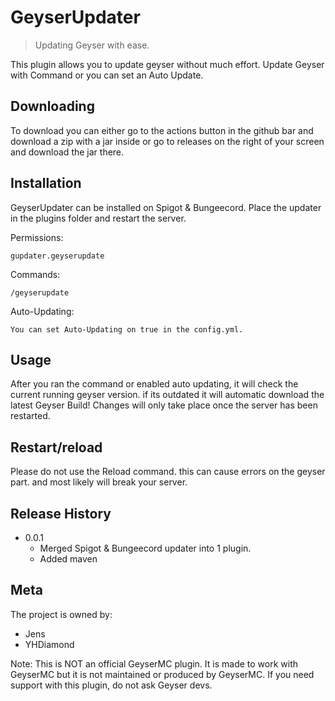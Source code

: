 # GeyserUpdater
> Updating Geyser with ease.


This plugin allows you to update geyser without much effort.
Update Geyser with Command or you can set an Auto Update.

## Downloading

To download you can either go to the actions button in the github bar and download a zip with a jar inside or go to releases on the right of your screen and download the jar there.

## Installation

GeyserUpdater can be installed on Spigot & Bungeecord. Place the updater in the plugins folder and restart the server.


Permissions:
```
gupdater.geyserupdate
```

Commands:

```
/geyserupdate 
```

Auto-Updating:

```
You can set Auto-Updating on true in the config.yml.
```

## Usage

After you ran the command or enabled auto updating, it will check the current running geyser version. if its outdated it will automatic download the latest Geyser Build!
Changes will only take place once the server has been restarted.

## Restart/reload

Please do not use the Reload command. this can cause errors on the geyser part. and most likely will break your server.


## Release History

* 0.0.1
    * Merged Spigot & Bungeecord updater into 1 plugin.
    * Added maven

## Meta

The project is owned by:
- Jens
- YHDiamond

Note: This is NOT an official GeyserMC plugin. It is made to work with GeyserMC but it is not maintained or produced by GeyserMC. If you need support with this plugin, do not ask Geyser devs.  

